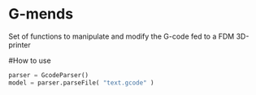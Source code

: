 # G-mends
Set of functions to manipulate and modify the G-code fed to a FDM 3D-printer

#How to use

```python
parser = GcodeParser()
model = parser.parseFile( "text.gcode" )
```
